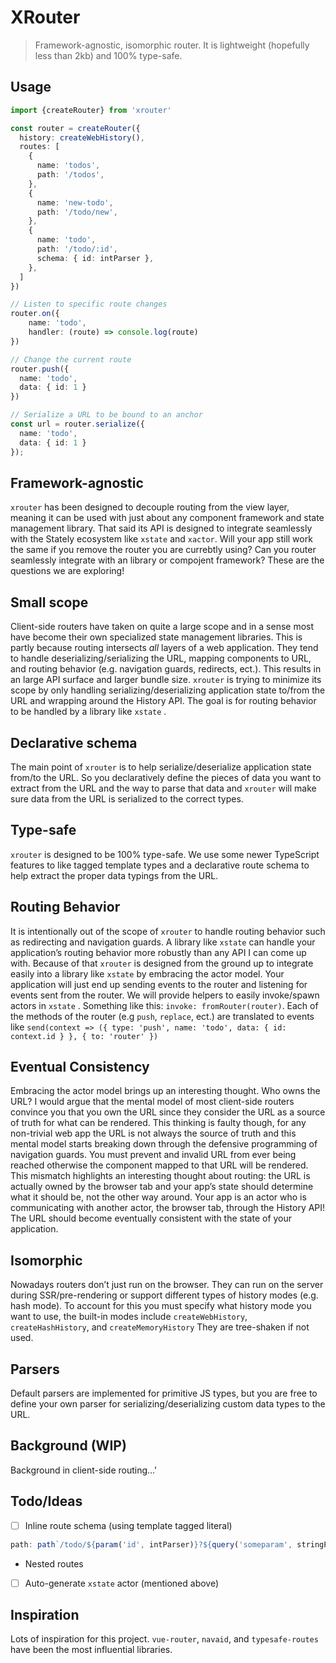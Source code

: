 # XRouter
> Framework-agnostic, isomorphic router. It is lightweight (hopefully less than 2kb) and 100% type-safe.
## Usage
```ts
import {createRouter} from 'xrouter'

const router = createRouter({
  history: createWebHistory(),
  routes: [
    {
      name: 'todos',
      path: '/todos',
    },
    {
      name: 'new-todo',
      path: '/todo/new',
    },
    {
      name: 'todo',
      path: '/todo/:id',
      schema: { id: intParser },
    },
  ]
})

// Listen to specific route changes
router.on({
	name: 'todo',
	handler: (route) => console.log(route)
})

// Change the current route
router.push({ 
  name: 'todo', 
  data: { id: 1 } 
})

// Serialize a URL to be bound to an anchor
const url = router.serialize({ 
  name: 'todo', 
  data: { id: 1 } 
});
```

## Framework-agnostic
`xrouter` has been designed to decouple routing from the view layer, meaning it can be used with just about any component framework and state management library. That said its API is designed to integrate seamlessly with the Stately ecosystem like `xstate` and `xactor`. Will your app still work the same if you remove the router you are currebtly using? Can you router seamlessly integrate with an library or compojent framework? These are the questions we are exploring!

## Small scope
Client-side routers have taken on quite a large scope and in a sense most have become their own specialized state management libraries. This is partly because routing intersects *all* layers of a web application. They tend to handle deserializing/serializing the URL, mapping components to URL, and routing behavior (e.g. navigation guards, redirects, ect.).  This results in an large API surface and larger bundle size. `xrouter` is trying to minimize its scope by only handling serializing/deserializing application state to/from the URL and wrapping around the History API. The goal is for routing behavior to be handled by a library like `xstate` .

## Declarative schema
The main point of  `xrouter` is to help serialize/deserialize application state from/to the URL. So you declaratively define the pieces of data you want to extract from the URL and the way to parse that data and `xrouter` will make sure data from the URL is serialized to the correct types. 
## Type-safe
`xrouter` is designed to be 100% type-safe. We use some newer TypeScript features to like tagged template types and a declarative route schema to help extract the proper data typings from the URL.

## Routing Behavior
It is intentionally out of the scope of `xrouter` to handle routing behavior such as redirecting and navigation guards. A library like `xstate` can handle your application’s routing behavior more robustly than any API I can come up with. Because of that `xrouter` is designed from the ground up to integrate easily into a library like `xstate` by embracing the actor model. Your application will just end up sending events to the router and listening for events sent from the router. We will provide helpers to easily invoke/spawn actors in `xstate` . Something like this: `invoke: fromRouter(router)`. Each of the methods of the router (e.g `push`, `replace`, ect.) are translated to events like `send(context => ({ type: 'push', name: 'todo', data: { id: context.id } }, { to: 'router' })`

## Eventual Consistency
Embracing the actor model brings up an interesting thought. Who owns the URL? I would argue that the mental model of most client-side routers convince you that you own the URL since they consider the URL as a source of truth for what can be rendered. This thinking is faulty though, for any non-trivial web app the URL is not always the source of truth and this mental model starts breaking down through the defensive programming of navigation guards. You must prevent and invalid URL from ever being reached otherwise the component mapped to that URL will be rendered. This mismatch highlights an interesting thought about routing: the URL is actually owned by the browser tab and your app’s state should determine what it should be, not the other way around. Your app is an actor who is communicating with another actor, the browser tab, through the History API! The URL should become eventually consistent with the state of your application. 

## Isomorphic
Nowadays routers don’t just run on the browser. They can run on the server during SSR/pre-rendering or support different types of history modes (e.g. hash mode). To account for this you must specify what history mode you want to use, the built-in modes include `createWebHistory`, `createHashHistory`, and `createMemoryHistory` They are tree-shaken if not used.

## Parsers
Default parsers are implemented for primitive JS types, but you are free to define your own parser for serializing/deserializing custom data types to the URL.

## Background (WIP)
Background in client-side routing…'

## Todo/Ideas
- [ ] Inline route schema (using template tagged literal)
```ts
path: path`/todo/${param('id', intParser)}?${query('someparam', stringParser, { optional: true })}``
```
- Nested routes
- [ ] Auto-generate `xstate` actor (mentioned above)
## Inspiration
Lots of inspiration for this project. `vue-router`, `navaid`, and `typesafe-routes` have been the most influential libraries.
